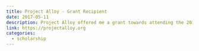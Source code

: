 ```yaml
---
title: Project Alloy - Grant Recipient
date: 2017-05-11
description: Project Alloy offered me a grant towards attending the 2017 Strange Loop conference that covers tickets, pre-conference activities, airfare, and hotel accommodations.
link: https://projectalloy.org
categories:
  - scholarship
---
```

